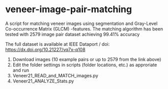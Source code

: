 # veneer-image-pair-matching
A script for matching veneer images using segmentation and Gray-Level Co-occurrence Matrix (GLCM) -features. The matching algorithm has been tested with 2579 image pair dataset achieving 99.41% accuracy

The full dataset is available at IEEE Dataport / doi: https://dx.doi.org/10.21227/vq7x-q108

1) Download images (10 example pairs or up to 2579 from the link above)
2) Edit the folder settings in scripts (folder locations, etc.) as approriate and run
3) Veneer21_READ_and_MATCH_images.py
4) Veneer21_ANALYZE_Stats.py
